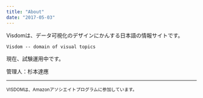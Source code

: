 ```yaml
---
title: "About"
date: "2017-05-03"
---
```


Visdomは、データ可視化のデザインにかんする日本語の情報サイトです。

```
Visdom -- domain of visual topics
```

現在、試験運用中です。 

管理人：杉本達應

---

<small>VISDOMは、Amazonアソシエイトプログラムに参加しています。</small>
